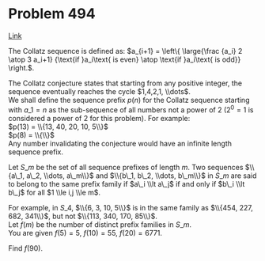 # Problem 494

[Link](https://projecteuler.net/problem=494)

The Collatz sequence is defined as: $a\_{i+1} = \\left\\{ \\large{\\frac {a\_i} 2 \\atop 3 a\_i+1} {\\text{if }a\_i\\text{ is even} \\atop \\text{if }a\_i\\text{ is odd}} \\right.$. 

The Collatz conjecture states that starting from any positive integer, the sequence eventually reaches the cycle $1,4,2,1, \\dots$.  
We shall define the sequence prefix $p(n)$ for the Collatz sequence starting with $a\_1 = n$ as the sub-sequence of all numbers not a power of $2$ ($2^0=1$ is considered a power of $2$ for this problem). For example:  
$p(13) = \\{13, 40, 20, 10, 5\\}$  
$p(8) = \\{\\}$  
Any number invalidating the conjecture would have an infinite length sequence prefix. 

Let $S\_m$ be the set of all sequence prefixes of length $m$. Two sequences $\\{a\_1, a\_2, \\dots, a\_m\\}$ and $\\{b\_1, b\_2, \\dots, b\_m\\}$ in $S\_m$ are said to belong to the same prefix family if $a\_i \\lt a\_j$ if and only if $b\_i \\lt b\_j$ for all $1 \\le i,j \\le m$. 

For example, in $S\_4$, $\\{6, 3, 10, 5\\}$ is in the same family as $\\{454, 227, 682, 341\\}$, but not $\\{113, 340, 170, 85\\}$.  
Let $f(m)$ be the number of distinct prefix families in $S\_m$.  
You are given $f(5) = 5$, $f(10) = 55$, $f(20) = 6771$. 

Find $f(90)$.